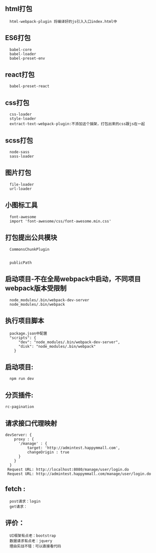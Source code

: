 ## html打包
```
  html-webpack-plugin 将编译好的js引入入口index.html中
```
## ES6打包
```
  babel-core
  babel-loader
  babel-preset-env
```
## react打包
```
  babel-preset-react
```
## css打包
```
  css-loader
  style-loader
  extract-text-webpack-plugin:不添加这个插架，打包出来的css跟js在一起
```
## scss打包
```
  node-sass
  sass-loader
```
## 图片打包
```
  file-loader
  url-loader
```
## 小图标工具
```
  font-awesome
  import 'font-awesome/css/font-awesome.min.css'
```
## 打包提出公共模块
```
  CommonsChunkPlugin
```
##
```
  publicPath
```
## 启动项目-不在全局webpack中启动，不同项目webpack版本受限制
```
  node_modules/.bin/webpack-dev-server
  node_modules/.bin/webpack
```
## 执行项目脚本
```
  package.json中配置
  "scripts": {
      "dev": "node_modules/.bin/webpack-dev-server",
      "disk": "node_modules/.bin/webpack"
    }
```
## 启动项目:
```
  npm run dev
```
## 分页插件:
```
rc-pagination
```
## 请求接口代理映射
```
devServer: {
    proxy : {
      '/manage' : {
          target: 'http://admintest.happymmall.com',
          changeOrigin : true
      }
    }
  }
 Request URL: http://localhost:8080/manage/user/login.do
 Request URL: http://admintest.happymmall.com/manage/user/login.do
```
## fetch :
```
  post请求：login
  get请求：
```
## 评价：
```
  UI框架有点老：bootstrap
  数据请求有点老：jquery
  理由实战不错：可以直接看代码
```
